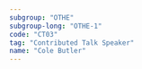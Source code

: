 ```yaml
---
subgroup: "OTHE"
subgroup-long: "OTHE-1"
code: "CT03"
tag: "Contributed Talk Speaker"
name: "Cole Butler"
---
```


